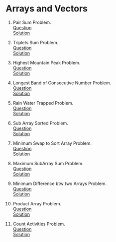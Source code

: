 # Arrays and Vectors
1. Pair Sum Problem. 
   <br /> [Question](/1.%20Arrays%20and%20Vectors/docs/1.ArrayAndVector-Question1.jpg)
   <br /> [Solution](/1.%20Arrays%20and%20Vectors/1.question1-solution.cpp)

2. Triplets Sum Problem.
   <br /> [Question](/1.%20Arrays%20and%20Vectors/docs/2.ArrayAndVector-Question2.jpg)
   <br /> [Solution](/1.%20Arrays%20and%20Vectors/2.question2-solution.cpp)

3. Highest Mountain Peak Problem.
   <br /> [Question](/1.%20Arrays%20and%20Vectors/docs/3.ArrayAndVector-Question3.jpg)
   <br /> [Solution](/1.%20Arrays%20and%20Vectors/3.question3-solution.cpp)

4. Longest Band of Consecutive Number Problem.
   <br /> [Question](/1.%20Arrays%20and%20Vectors/docs/4.ArrayAndVector-Question4.jpg)
   <br /> [Solution](/1.%20Arrays%20and%20Vectors/4.question4-solution.cpp)

5. Rain Water Trapped Problem.
   <br /> [Question](/1.%20Arrays%20and%20Vectors/docs/5.ArrayAndVector-Question5.jpg)
   <br /> [Solution](/1.%20Arrays%20and%20Vectors/5.question5-solution.cpp)

6. Sub Array Sorted Problem.
   <br /> [Question](/1.%20Arrays%20and%20Vectors/docs/6.ArrayAndVector-Question6.jpg)
   <br /> [Solution](/1.%20Arrays%20and%20Vectors/6.question6-solution.cpp)

7. Minimum Swap to Sort Array Problem.
   <br /> [Question](/1.%20Arrays%20and%20Vectors/docs/7.ArrayAndVector-Question7.jpg)
   <br /> [Solution](/1.%20Arrays%20and%20Vectors/7.question7-solution.cpp)

8. Maximum SubArray Sum Problem.
   <br /> [Question](/1.%20Arrays%20and%20Vectors/docs/8.ArrayAndVector-Question8.jpg)
   <br /> [Solution](/1.%20Arrays%20and%20Vectors/8.question8-solution.cpp)

9. Minimum Difference btw two Arrays Problem.
   <br /> [Question](/1.%20Arrays%20and%20Vectors/docs/9.ArrayAndVector-Question9.jpg)
   <br /> [Solution](/1.%20Arrays%20and%20Vectors/9.question9-solution.cpp)

10. Product Array Problem.
   <br /> [Question](/1.%20Arrays%20and%20Vectors/docs/10.ArrayAndVector-Question10.jpg)
   <br /> [Solution](/1.%20Arrays%20and%20Vectors/10.question10-solution.cpp)

11. Count Activities Problem.
    <br /> [Question](/1.%20Arrays%20and%20Vectors/docs/11.ArrayAndVector-Question11.jpg)
    <br /> [Solution](/1.%20Arrays%20and%20Vectors/11.question11-solution.cpp)